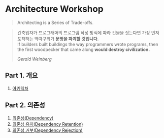 # Architecture Workshop
> Architecting is a Series of Trade-offs.

> 건축업자가 프로그래머의 프로그램 작성 방식에 따라 건물을 짓는다면 가장 먼저 도착하는 딱따구리가 **문명을 파괴할 것입니다.**  
> If builders built buildings the way programmers wrote programs, then the first woodpecker that came along **would destroy civilization.**  
>
> _Gerald Weinberg_

## Part 1. 개요
1. [아키텍처](./Part01.Overview/README.md)

## Part 2. 의존성
1. [의존성(Dependency)](./Part02.Dependency/Ch01.Dependency/README.md)
1. [의존성 유지(Dependency Retention)](./Part02.Dependency/Ch02.DependencyRetention/README.md)
1. [의존성 거부(Dependency Rejection)](./Part02.Dependency/Ch03.DependencyRejection/README.md)
